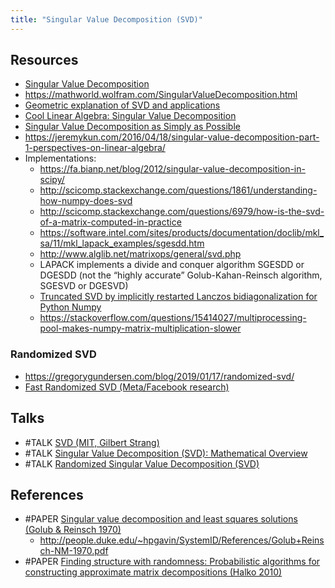 ```yaml
---
title: "Singular Value Decomposition (SVD)"
---
```


## Resources
- [Singular Value Decomposition](https://en.wikipedia.org/wiki/Singular_value_decomposition)
- https://mathworld.wolfram.com/SingularValueDecomposition.html
- [Geometric explanation of SVD and applications](http://www.ams.org/publicoutreach/feature-column/fcarc-svd)
- [Cool Linear Algebra: Singular Value Decomposition](https://andrew.gibiansky.com/blog/mathematics/cool-linear-algebra-singular-value-decomposition/)
- [Singular Value Decomposition as Simply as Possible](https://gregorygundersen.com/blog/2018/12/10/svd/)
- https://jeremykun.com/2016/04/18/singular-value-decomposition-part-1-perspectives-on-linear-algebra/
- Implementations:
	- https://fa.bianp.net/blog/2012/singular-value-decomposition-in-scipy/
	- http://scicomp.stackexchange.com/questions/1861/understanding-how-numpy-does-svd
	- http://scicomp.stackexchange.com/questions/6979/how-is-the-svd-of-a-matrix-computed-in-practice
	- https://software.intel.com/sites/products/documentation/doclib/mkl_sa/11/mkl_lapack_examples/sgesdd.htm 
	- http://www.alglib.net/matrixops/general/svd.php 
	- LAPACK implements a divide and conquer algorithm SGESDD or DGESDD (not the “highly accurate” Golub-Kahan-Reinsch algorithm, SGESVD or DGESVD) 
	- [Truncated SVD by implicitly restarted Lanczos bidiagonalization for Python Numpy](https://github.com/bwlewis/irlbpy)
	- https://stackoverflow.com/questions/15414027/multiprocessing-pool-makes-numpy-matrix-multiplication-slower

### Randomized SVD
- https://gregorygundersen.com/blog/2019/01/17/randomized-svd/
- [Fast Randomized SVD (Meta/Facebook research)](https://research.facebook.com/blog/2014/09/fast-randomized-svd/)

## Talks
- #TALK [SVD (MIT, Gilbert Strang)](https://www.youtube.com/watch?v=mBcLRGuAFUk)
- #TALK [Singular Value Decomposition (SVD): Mathematical Overview](https://www.youtube.com/watch?v=nbBvuuNVfco)
- #TALK [Randomized Singular Value Decomposition (SVD)](https://www.youtube.com/watch?v=fJ2EyvR85ro)

## References
- #PAPER [Singular value decomposition and least squares solutions (Golub & Reinsch 1970)](https://link.springer.com/article/10.1007/BF02163027)
	- http://people.duke.edu/~hpgavin/SystemID/References/Golub+Reinsch-NM-1970.pdf
- #PAPER [Finding structure with randomness: Probabilistic algorithms for constructing approximate matrix decompositions (Halko 2010)](https://arxiv.org/pdf/0909.4061)            
